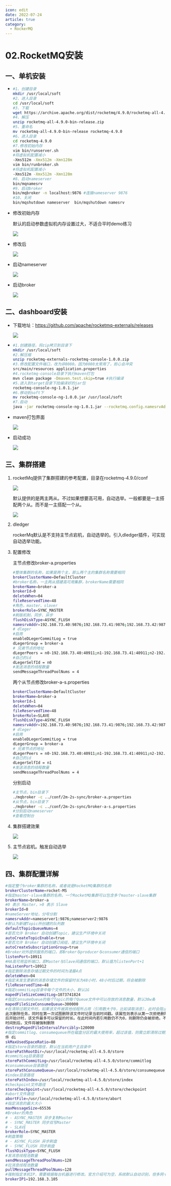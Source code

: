 ```yaml
---
icon: edit
date: 2022-07-24
article: true
category:
  - RockerMQ
---
```


# 02.RocketMQ安装

## 一、单机安装

- ```bash
  #1、创建目录
  mkdir /usr/local/soft
  #2、进入目录
  cd /usr/local/soft
  #3、下载
  wget https://archive.apache.org/dist/rocketmq/4.9.0/rocketmq-all-4.9.0-bin-release.zip
  #4、解压
  unzip rocketmq-all-4.9.0-bin-release.zip
  #5、重命名
  mv rocketmq-all-4.9.0-bin-release rocketmq-4.9.0
  #6、进入目录
  cd rocketmq-4.9.0
  #7.修改初始内存
  vim bin/runserver.sh
  #将虚拟机配置减小
  -Xms512m -Xmx512m -Xmn128m
  vim bin/runbroker.sh
  #将虚拟机配置减小
  -Xms512m -Xmx512m -Xmn128m
  #8、启动nameserver
  bin/mqnamesrv
  #9、启动broker
  bin/mqbroker -n localhost:9876 #连接nameserver 9876
  #10、关闭
  bin/mqshutdown nameserver  bin/mqshutdown namesrv
  ```

- 修改初始内存

  默认的启动参数虚拟机内存设置过大，不适合平时demo练习

  ![](/RocketMQ/02/默认启动参数-1.png)

- 修改后

  ![](/RocketMQ/02/修改后启动参数-1.png)

- 启动nameserver

  ![](/RocketMQ/02/启动nameserver-1.png)

- 启动broker

  ![](/RocketMQ/02/启动broker-1.png)

## 二、dashboard安装

- 下载地址：https://github.com/apache/rocketmq-externals/releases 

  ![](/RocketMQ/02/控制台下载-1.png)

- ```bash
  #1.创建路径，将zip拷贝到目录下
  mkdir /usr/local/soft
  #2.解压缩
  unzip rocketmq-externals-rocketmq-console-1.0.0.zip
  #3.修改配置文件端口，改为非8080。因为8080太常用了，担心会冲突
  src/main/resources application.properties
  #4.rocketmq-console目录下执行maven打包
  mvn clean package -Dmaven.test.skip=true #执行编译
  #5.进入到target目录下找编译好的jar包
  rocketmq-console-ng-1.0.1.jar
  #6.移动到soft下
  mv rocketmq-console-ng-1.0.0.jar /usr/local/soft
  #7.启动
  java -jar rocketmq-console-ng-1.0.1.jar --rocketmq.config.namesrvAddr=127.0.0.1:9876
  ```

- maven打包界面

  ![](/RocketMQ/02/maven打包界面-1.png)

- 启动成功

  ![](/RocketMQ/02/控制台-1.png)

## 三、集群搭建

1. rocketMq提供了集群搭建的参考配置，目录在rocketmq-4.9.0/conf

   ![](/RocketMQ/02/集群配置-1.png)

   默认提供的是两主两从。不过如果想要高可用，自动选举。一般都要是一主搭配两个从。而不是一主搭配一个从。

   ![](/RocketMQ/02/两主两从-1.png)

2. dledger

   rockerMq默认是不支持主节点宕机，自动选举的。引入dledger插件，可实现自动选举功能。

3. 配置修改

   主节点修改broker-a.properties

   ```bash
   #整体集群的名称，如果是两个主，那么两个主的集群名称需要相同
   brokerClusterName=DefaultCluster
   #broker名称，一主两从搭建高可用集群，brokerName需要相同
   brokerName=broker-a
   brokerId=0
   deleteWhen=04
   fileReservedTime=48
   #角色，master、slaver
   brokerRole=SYNC_MASTER
   #刷版机制，同步、异步
   flushDiskType=ASYNC_FLUSH
   namesrvAddr=192.168.73.40:9876;192.168.73.41:9876;192.168.73.42:9876;
   # dleger
   #启用
   enableDLegerCommitLog = true
   dLegerGroup = broker-a
   # 兄弟节点的地址
   dLegerPeers = n0-192.168.73.40:40911;n1-192.168.73.41:40911;n2-192.168.73.42:40911
   #自己的id
   dLegerSelfId = n0
   #发送消息的线程数量
   sendMessageThreadPoolNums = 4
   ```

   两个从节点修改broker-a-s.properties

   ```bash
   brokerClusterName=DefaultCluster
   brokerName=broker-a
   brokerId=1
   deleteWhen=04
   fileReservedTime=48
   brokerRole=SLAVE
   flushDiskType=ASYNC_FLUSH
   namesrvAddr=192.168.73.40:9876;192.168.73.41:9876;192.168.73.42:9876;
   # dleger
   #启用
   enableDLegerCommitLog = true
   dLegerGroup = broker-a
   # 兄弟节点的地址
   dLegerPeers = n0-192.168.73.40:40911;n1-192.168.73.41:40911;n2-192.168.73.42:40911
   #自己的id
   dLegerSelfId = n1
   #发送消息的线程数量
   sendMessageThreadPoolNums = 4
   ```

   分别启动

   ```bash
   #主节点，bin目录下
   ./mqbroker -c ../conf/2m-2s-sync/broker-a.properties
   #从节点，bin目录下
   ./mqbroker -c ../conf/2m-2s-sync/broker-a-s.properties
   #分别启动nameserver
   #查看控制台
   ```

4. 集群搭建效果

   ![](/RocketMQ/02/集群搭建成功-1.png)

5. 主节点宕机。触发自动选举

   ![](/RocketMQ/02/自动选举-1.png)

## 四、集群配置详解

```bash
#指定整个broker集群的名称，或者说是RocketMQ集群的名称
brokerClusterName=rocket-MS
#指定master-slave集群的名称。一个RocketMQ集群可以包含多个master-slave集群
brokerName=broker-a
#0 表示 Master，>0 表示 Slave
brokerId=0
#nameServer地址，分号分割
namesrvAddr=nameserver1:9876;nameserver2:9876
#默认为新建Topic所创建的队列数
defaultTopicQueueNums=4
#是否允许 Broker 自动创建Topic，建议生产环境中关闭
autoCreateTopicEnable=true
#是否允许 Broker 自动创建订阅组，建议生产环境中关闭
autoCreateSubscriptionGroup=true
#Broker对外提供服务的端口，即Broker与producer与consumer通信的端口
listenPort=10911
#HA高可用监听端口，即Master与Slave间通信的端口，默认值为listenPort+1
haListenPort=10912
#指定删除消息存储过期文件的时间为凌晨4点
deleteWhen=04
#指定未发生更新的消息存储文件的保留时长为48小时，48小时后过期，将会被删除
fileReservedTime=48
#指定commitLog目录中每个文件的大小，默认1G
mapedFileSizeCommitLog=1073741824
#指定ConsumeQueue的每个Topic的每个Queue文件中可以存放的消息数量，默认30w条
mapedFileSizeConsumeQueue=300000
#在清除过期文件时，如果该文件被其他线程所占用（引用数大于0，比如读取消息），此时会阻止
此次删除任务，同时在第一次试图删除该文件时记录当前时间戳。该属性则表示从第一次拒绝删除
后开始计时，该文件最多可以保留的时长。在此时间内若引用数仍不为0，则删除仍会被拒绝。不过
时间到后，文件将被强制删除
destroyMapedFileIntervalForcibly=120000
#指定commitlog、consumequeue所在磁盘分区的最大使用率，超过该值，则需立即清除过期文
件 di
skMaxUsedSpaceRatio=88
#指定store目录的路径，默认在当前用户主目录中
storePathRootDir=/usr/local/rocketmq-all-4.5.0/store
#commitLog目录路径
storePathCommitLog=/usr/local/rocketmq-all-4.5.0/store/commitlog
#consumeueue目录路径
storePathConsumeQueue=/usr/local/rocketmq-all-4.5.0/store/consumequeue
#index目录路径
storePathIndex=/usr/local/rocketmq-all-4.5.0/store/index
#checkpoint文件路径
storeCheckpoint=/usr/local/rocketmq-all-4.5.0/store/checkpoint
#abort文件路径
abortFile=/usr/local/rocketmq-all-4.5.0/store/abort
#指定消息的最大大小
maxMessageSize=65536
#Broker的角色
# - ASYNC_MASTER 异步复制Master
# - SYNC_MASTER 同步双写Master
# - SLAVE
brokerRole=SYNC_MASTER
#刷盘策略
# - ASYNC_FLUSH 异步刷盘
# - SYNC_FLUSH 同步刷盘
flushDiskType=SYNC_FLUSH
#发消息线程池数量
sendMessageThreadPoolNums=128
#拉消息线程池数量
pullMessageThreadPoolNums=128
#强制指定本机IP，需要根据每台机器进行修改。官方介绍可为空，系统默认自动识别，但多网卡时IP地址可能读取错误
brokerIP1=192.168.3.105
```

